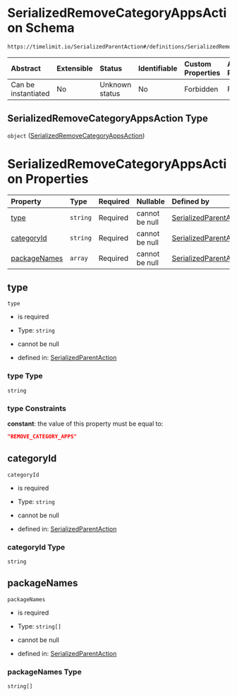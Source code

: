 # SerializedRemoveCategoryAppsAction Schema

```txt
https://timelimit.io/SerializedParentAction#/definitions/SerializedRemoveCategoryAppsAction
```

| Abstract            | Extensible | Status         | Identifiable | Custom Properties | Additional Properties | Access Restrictions | Defined In                                                                                        |
| :------------------ | :--------- | :------------- | :----------- | :---------------- | :-------------------- | :------------------ | :------------------------------------------------------------------------------------------------ |
| Can be instantiated | No         | Unknown status | No           | Forbidden         | Forbidden             | none                | [SerializedParentAction.schema.json\*](SerializedParentAction.schema.json "open original schema") |

## SerializedRemoveCategoryAppsAction Type

`object` ([SerializedRemoveCategoryAppsAction](serializedparentaction-definitions-serializedremovecategoryappsaction.md))

# SerializedRemoveCategoryAppsAction Properties

| Property                      | Type     | Required | Nullable       | Defined by                                                                                                                                                                                                                                       |
| :---------------------------- | :------- | :------- | :------------- | :----------------------------------------------------------------------------------------------------------------------------------------------------------------------------------------------------------------------------------------------- |
| [type](#type)                 | `string` | Required | cannot be null | [SerializedParentAction](serializedparentaction-definitions-serializedremovecategoryappsaction-properties-type.md "https://timelimit.io/SerializedParentAction#/definitions/SerializedRemoveCategoryAppsAction/properties/type")                 |
| [categoryId](#categoryid)     | `string` | Required | cannot be null | [SerializedParentAction](serializedparentaction-definitions-serializedremovecategoryappsaction-properties-categoryid.md "https://timelimit.io/SerializedParentAction#/definitions/SerializedRemoveCategoryAppsAction/properties/categoryId")     |
| [packageNames](#packagenames) | `array`  | Required | cannot be null | [SerializedParentAction](serializedparentaction-definitions-serializedremovecategoryappsaction-properties-packagenames.md "https://timelimit.io/SerializedParentAction#/definitions/SerializedRemoveCategoryAppsAction/properties/packageNames") |

## type

`type`

- is required

- Type: `string`

- cannot be null

- defined in: [SerializedParentAction](serializedparentaction-definitions-serializedremovecategoryappsaction-properties-type.md "https://timelimit.io/SerializedParentAction#/definitions/SerializedRemoveCategoryAppsAction/properties/type")

### type Type

`string`

### type Constraints

**constant**: the value of this property must be equal to:

```json
"REMOVE_CATEGORY_APPS"
```

## categoryId

`categoryId`

- is required

- Type: `string`

- cannot be null

- defined in: [SerializedParentAction](serializedparentaction-definitions-serializedremovecategoryappsaction-properties-categoryid.md "https://timelimit.io/SerializedParentAction#/definitions/SerializedRemoveCategoryAppsAction/properties/categoryId")

### categoryId Type

`string`

## packageNames

`packageNames`

- is required

- Type: `string[]`

- cannot be null

- defined in: [SerializedParentAction](serializedparentaction-definitions-serializedremovecategoryappsaction-properties-packagenames.md "https://timelimit.io/SerializedParentAction#/definitions/SerializedRemoveCategoryAppsAction/properties/packageNames")

### packageNames Type

`string[]`
